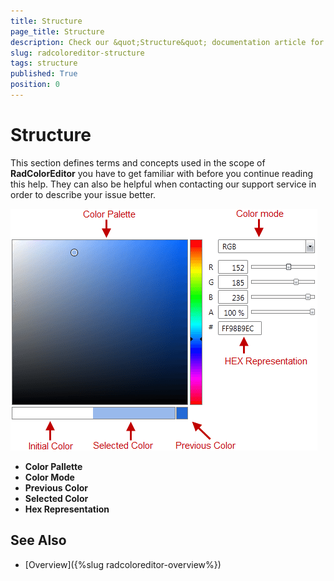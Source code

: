 ```yaml
---
title: Structure
page_title: Structure
description: Check our &quot;Structure&quot; documentation article for the RadColorEditor WPF control.
slug: radcoloreditor-structure
tags: structure
published: True
position: 0
---
```


# Structure

This section defines terms and concepts used in the scope of __RadColorEditor__ you have to get familiar with before you continue reading this help. They can also be helpful when contacting our support service in order to describe your issue better.

![radcoloreditor-structure](images/radcoloreditor-structure.png)

* __Color Pallette__ 
* __Color Mode__ 
* __Previous Color__ 
* __Selected Color__ 
* __Hex Representation__

## See Also
 * [Overview]({%slug radcoloreditor-overview%})